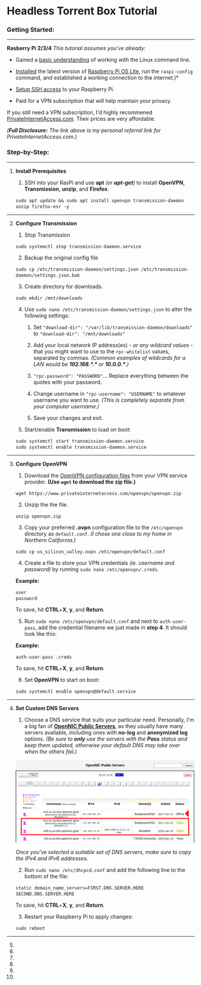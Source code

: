 # Headless Torrent Box Tutorial

### Getting Started:

---

**Rasberry Pi 2/3/4**
*This tutorial assumes you've already:*

* Gained a [basic understanding](https://www.udemy.com/course/command-line/) of working with the Linux command line.

* [Installed](https://www.raspberrypi.org/documentation/installation/installing-images) the latest version of [Raspberry Pi OS Lite](https://downloads.raspberrypi.org/raspios_lite_armhf/images/raspios_lite_armhf-2021-01-12/2021-01-11-raspios-buster-armhf-lite.zip), run the `raspi-config` command, and established a working connection to the internet.)*

* [Setup SSH access](https://www.raspberrypi.org/documentation/remote-access/ssh) to your Raspberry Pi.

* Paid for a VPN subscription that will help maintain your privacy.

If you still need a VPN subscription, I'd highly recommened [PrivateInternetAccess.com](http://www.privateinternetaccess.com/pages/buy-a-vpn/1218buyavpn?invite=U2FsdGVkX1-MyKjtJ2elxr-u_Z7E7ZVXuIBDNEY55Ww%2CcTAHlCvPgR3Ct2n3lq3W1M0FF5E). Their prices are very affordable.

*(**Full Disclosure:** The link above is my personal referral link for PrivateInternetAccess.com.)*

### Step-by-Step:

---

1. **Install Prerequisites**

	1. SSH into your RasPi and use **apt** *(or **apt-get**)* to install **OpenVPN**, **Transmission**, **unzip**, and **Firefox**.
	
	```
	sudo apt update && sudo apt install openvpn transmission-daemon unzip firefox-esr -y
	```

---

2. **Configure Transmission**

	1. Stop Transmission
	
	```
	sudo systemctl stop transmission-daemon.service
	```

	2. Backup the original config file

	```
	sudo cp /etc/transmission-daemon/settings.json /etc/transmission-daemon/settings.json.bak
	```

	3. Create directory for downloads.

	```
	sudo mkdir /mnt/downloads
	```
	
	4. Use `sudo nano /etc/transmission-daemon/settings.json` to alter the following settings:

		1. Set `"download-dir": "/var/lib/transmission-daemon/downloads"` to `"download-dir": "/mnt/downloads"`

		2. Add your local network IP address(es) - *or any wildcard values* - that you might want to use to the `rpc-whitelist` values, separated by commas. *(Common examples of wildcards for a LAN would be **192.168.\*.\*** or **10.0.0.\***.)*

		3. `"rpc-password": "PASSWORD"`... Replace everything between the quotes with your password.

		4. Change username in `"rpc-username": "USERNAME"` to whatever username you want to use. *(This is completely separate from your computer username.)*
		
		5. Save your changes and exit.
		
	5. Start/enable **Transmission** to load on boot:
	
	```
	sudo systemctl start transmission-daemon.service
	sudo systemctl enable transmission-daemon.service
	```

---

3. **Configure OpenVPN**

	1. Download the [OpenVPN configuration files](https://www.privateinternetaccess.com/openvpn/openvpn.zip) from your VPN service provider. **(Use `wget` to download the zip file.)**
	
	```
	wget https://www.privateinternetaccess.com/openvpn/openvpn.zip
	```
	
	2. Unzip the the file.
	
	```
	unzip openvpn.zip
	```
	
	3. Copy your preferred **.ovpn** configuration file to the `/etc/openvpn` directory as `default.conf`. *(I chose one close to my home in Northern California.)*
	
	```
	sudo cp us_silicon_valley.ovpn /etc/openvpn/default.conf
	```
	
	4. Create a file to store your VPN credentials *(ie. username and password)* by running `sudo nano /etc/openvpn/.creds`.
	
	**Example:**
	```
	user
	password
	```
	To save, hit **CTRL**+**X**, **y**, and **Return**.
	
	5. Run `sudo nano /etc/openvpn/default.conf` and next to `auth-user-pass`, add the credential filename we just made in **step 4**. It should look like this:
	
	**Example:**
	```
	auth-user-pass .creds
	```
	To save, hit **CTRL**+**X**, **y**, and **Return**.
	
	6. Set **OpenVPN** to start on boot:
	
	```
	sudo systemctl enable openvpn@default.service
	```

---

4. **Set Custom DNS Servers**

	1. Choose a DNS service that suits your particular need. Personally, I'm a big fan of **[OpenNIC Public Servers](https://servers.opennicproject.org/)**, as they usually have many servers available, including ones with **no-log** and **anonymized log** options. *(Be sure to **only** use the servers with the **Pass** status and keep them updated, otherwise your default DNS may take over when the others fail.)*

	![Example from OpenNIC](opennic.png)

	*Once you've selected a suitable set of DNS servers, make sure to copy the IPv4 and IPv6 addresses.*
	
	2. Run `sudo nano /etc/dhcpcd.conf` and add the following line to the bottom of the file:
	
	```
	static domain_name_servers=FIRST.DNS.SERVER.HERE SECOND.DNS.SERVER.HERE
	```
	To save, hit **CTRL**+**X**, **y**, and **Return**.
	
	3. Restart your Raspberry Pi to apply changes:
	
	```
	sudo reboot
	```
---

5. 

6. 

7. 

8. 

9. 

10.
